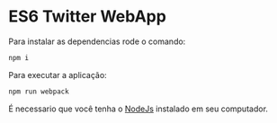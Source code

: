 # ES6 Twitter WebApp

Para instalar as dependencias rode o comando:

```javascript
npm i
```

Para executar a aplicação:

```javascript
npm run webpack
```

É necessario que você tenha o [NodeJs](https://nodejs.org/en/) instalado em seu computador.
